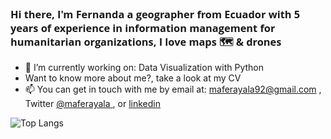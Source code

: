<h3 align="left" style = "font-family:Open Sans;font-weight: bold;">
Hi there, I'm Fernanda a geographer from Ecuador with 5 years of experience in information management for humanitarian organizations, I love maps 🗺️ & drones </h3>

- 🌱 I’m currently working on: Data Visualization with Python
- Want to know more about me?, take a look at my CV 
- 📫 You can get in touch with me by email at: <a href='https://mail.google.com/mail/?view=cm&fs=1&to=maferayala92@gmail.com'>maferayala92@gmail.com</a> , Twitter <a href='https://twitter.com/maferayala'> @maferayala </a>, or <a href='https://www.linkedin.com/in/mfayala'> linkedin </a>

![Top Langs](https://github-readme-stats.vercel.app/api/top-langs/?username=maferayala&layout=compact&theme=dark&hide_border=true)



<!--- 🔭 I’m currently working on ...
<!--- 🌱 I’m currently learning ...<!>e

